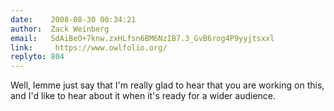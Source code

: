 ```yaml
---
date:    2008-08-30 00:34:21
author:  Zack Weinberg
email:   SdAiBeO+7knw.zxHLfsn6BM6NzIB7.3_GvB6rog4P9yyjtsxxl
link:     https://www.owlfolio.org/
replyto: 804
---
```


Well, lemme just say that I'm really glad to hear that you are
working on this, and I'd like to hear about it when it's ready for a
wider audience.
